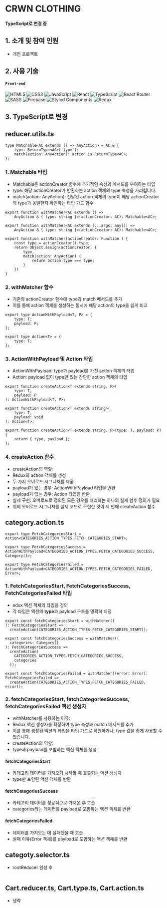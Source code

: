 # CRWN CLOTHING
#### TypeScript로 변경 중

## 1. 소개 및 참여 인원
- 개인 프로젝트

## 2. 사용 기술
#### `Front-end`
![HTML5](https://img.shields.io/badge/html5-%23E34F26.svg?style=for-the-badge&logo=html5&logoColor=white)
![CSS3](https://img.shields.io/badge/css3-%231572B6.svg?style=for-the-badge&logo=css3&logoColor=white)
![JavaScript](https://img.shields.io/badge/javascript-%23323330.svg?style=for-the-badge&logo=javascript&logoColor=%23F7DF1E)
![React](https://img.shields.io/badge/react-%2320232a.svg?style=for-the-badge&logo=react&logoColor=%2361DAFB)
![TypeScript](https://img.shields.io/badge/typescript-%23007ACC.svg?style=for-the-badge&logo=typescript&logoColor=white)
![React Router](https://img.shields.io/badge/React_Router-CA4245?style=for-the-badge&logo=react-router&logoColor=white)
![SASS](https://img.shields.io/badge/SASS-hotpink.svg?style=for-the-badge&logo=SASS&logoColor=white)
![Firebase](https://img.shields.io/badge/firebase-a08021?style=for-the-badge&logo=firebase&logoColor=ffcd34)
![Styled Components](https://img.shields.io/badge/styled--components-DB7093?style=for-the-badge&logo=styled-components&logoColor=white)
![Redux](https://img.shields.io/badge/redux-%23593d88.svg?style=for-the-badge&logo=redux&logoColor=white)

## 3. TypeScript로 변경 

## reducer.utils.ts

```
type Matchable<AC extends () => AnyAction> = AC & {
    type: ReturnType<AC>['type'];
    match(action: AnyAction): action is ReturnType<AC>;
};
```
### 1. Matchable 타입
- Matchable은 actionCreator 함수에 추가적인 속성과 메서드를 부여하는 타입
- type: 해당 actionCreator가 반환하는 action 객체의 type 속성을 가리킵니다.
- match(action: AnyAction): 전달된 action 객체의 type이 해당 actionCreator의 type과 동일한지 확인하는 타입 가드 함수

```
export function withMatcher<AC extends () => 
    AnyAction & { type: string }>(actionCreator: AC): Matchable<AC>;

export function withMatcher<AC extends (...args: any[]) => 
    AnyAction & { type: string }>(actionCreator: AC): Matchable<AC>;

export function withMatcher(actionCreator: Function ) {
    const type = actionCreator().type;
    return Object.assign(actionCreator, {
        type,
        match(action: AnyAction) {
            return action.type === type;
        }
    })
}
```
### 2. withMatcher 함수
- 기존의 actionCreator 함수에 type과 match 메서드를 추가
- 이를 통해 action 객체를 생성하는 동시에 해당 action의 type을 쉽게 비교

```
export type ActionWithPayload<T, P> = {
    type: T;
    payload: P;
};

export type Action<T> = {
    type: T;
};
```
### 3. ActionWithPayload 및 Action 타입
- ActionWithPayload: type과 payload를 가진 action 객체의 타입
- Action: payload 없이 type만 있는 간단한 action 객체의 타입

```
export function createAction<T extends string, P>(
    type: T, 
    payload: P
): ActionWithPayload<T, P>;

export function createAction<T extends string>(
    type: T, 
    payload: void
): Action<T>;

export function createAction<T extends string, P>(type: T, payload: P) {
    return { type, payload };
};
```
### 4. createAction 함수
- createAction의 역할:
- Redux의 action 객체를 생성
- 두 가지 오버로드 시그니처를 제공
- payload가 있는 경우: ActionWithPayload 타입을 반환
- payload가 없는 경우: Action 타입을 반환
- 실제 구현: 오버로드로 정의된 모든 경우를 처리하는 하나의 실제 함수 정의가 필요
- 위의 오버로드 시그니처를 실제 코드로 구현한 것이 세 번째 createAction 함수

## category.action.ts
```
export type FetchCategoriesStart = Action<CATEGORIES_ACTION_TYPES.FETCH_CATEGORIES_START>;

export type FetchCategoriesSuccess = ActionWithPayload<CATEGORIES_ACTION_TYPES.FETCH_CATEGORIES_SUCCESS, Category[]>;

export type FetchCategoriesFailed = ActionWithPayload<CATEGORIES_ACTION_TYPES.FETCH_CATEGORIES_FAILED, Error>;
```
### 1. FetchCategoriesStart, FetchCategoriesSuccess, FetchCategoriesFailed 타입
- edux 액션 객체의 타입을 정의
- 각 타입은 액션의 **type**과 payload 구조를 명확히 지정

```
export const fetchCategoriesStart = withMatcher((
): FetchCategoriesStart => 
  createAction(CATEGORIES_ACTION_TYPES.FETCH_CATEGORIES_START));

export const fetchCategoriesSuccess = withMatcher((
  categories: Category[]
): FetchCategoriesSuccess =>
  createAction(
    CATEGORIES_ACTION_TYPES.FETCH_CATEGORIES_SUCCESS, 
    categories
  ));

export const fetchCategoriesFailed = withMatcher((error: Error): FetchCategoriesFailed =>
  createAction(CATEGORIES_ACTION_TYPES.FETCH_CATEGORIES_FAILED, error));
```
### 2. fetchCategoriesStart, fetchCategoriesSuccess, fetchCategoriesFailed 액션 생성자
- withMatcher를 사용하는 이유:
- Redux 액션 생성자를 확장하여 type 속성과 match 메서드를 추가
- 이를 통해 생성된 액션의 타입을 타입 가드로 확인하거나, type 값을 쉽게 사용할 수 있습니다.
- createAction의 역할:
- type과 payload를 포함하는 액션 객체를 생성

#### fetchCategoriesStart
- 카테고리 데이터를 가져오기 시작할 때 호출되는 액션 생성자
- type만 포함된 액션 객체를 반환

#### fetchCategoriesSuccess
- 카테고리 데이터를 성공적으로 가져온 후 호출
- categories라는 데이터를 payload로 포함하는 액션 객체를 반환

#### fetchCategoriesFailed
- 데이터를 가져오는 데 실패했을 때 호출
- 실패 이유(Error 객체)를 payload로 포함하는 액션 객체를 반환

## categoty.selector.ts
- rootReducer 완성 후
```
```

## Cart.reducer.ts, Cart.type.ts, Cart.action.ts
- 생략

